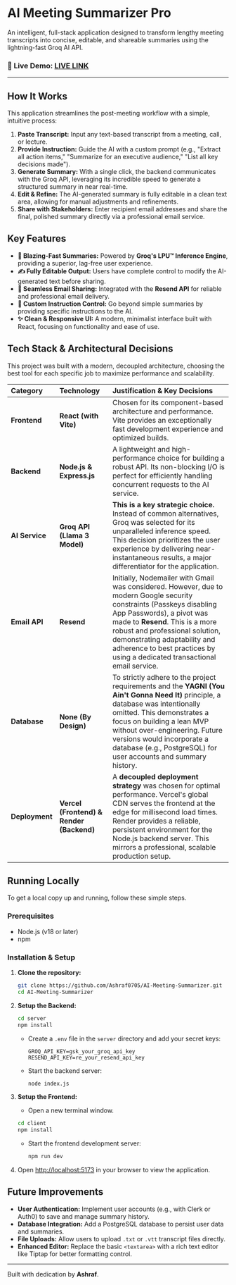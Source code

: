 # AI Meeting Summarizer Pro

An intelligent, full-stack application designed to transform lengthy meeting transcripts into concise, editable, and shareable summaries using the lightning-fast Groq AI API.

### 🔴 Live Demo: [LIVE LINK](https://ai-meeting-summarizer-smash.vercel.app/)

---



## How It Works

This application streamlines the post-meeting workflow with a simple, intuitive process:

1.  **Paste Transcript:** Input any text-based transcript from a meeting, call, or lecture.
2.  **Provide Instruction:** Guide the AI with a custom prompt (e.g., "Extract all action items," "Summarize for an executive audience," "List all key decisions made").
3.  **Generate Summary:** With a single click, the backend communicates with the Groq API, leveraging its incredible speed to generate a structured summary in near real-time.
4.  **Edit & Refine:** The AI-generated summary is fully editable in a clean text area, allowing for manual adjustments and refinements.
5.  **Share with Stakeholders:** Enter recipient email addresses and share the final, polished summary directly via a professional email service.

## Key Features

-   **🚀 Blazing-Fast Summaries:** Powered by **Groq's LPU™ Inference Engine**, providing a superior, lag-free user experience.
-   **✍️ Fully Editable Output:** Users have complete control to modify the AI-generated text before sharing.
-   **📧 Seamless Email Sharing:** Integrated with the **Resend API** for reliable and professional email delivery.
-   **🎯 Custom Instruction Control:** Go beyond simple summaries by providing specific instructions to the AI.
-   **✨ Clean & Responsive UI:** A modern, minimalist interface built with React, focusing on functionality and ease of use.

## Tech Stack & Architectural Decisions

This project was built with a modern, decoupled architecture, choosing the best tool for each specific job to maximize performance and scalability.

| Category       | Technology                               | **Justification & Key Decisions**                                                                                                                                                                                                                                                                                       |
| :------------- | :--------------------------------------- | :-------------------------------------------------------------------------------------------------------------------------------------------------------------------------------------------------------------------------------------------------------------------------------------------------------------------- |
| **Frontend**   | **React (with Vite)**                    | Chosen for its component-based architecture and performance. Vite provides an exceptionally fast development experience and optimized builds.                                                                                                                                                                             |
| **Backend**    | **Node.js & Express.js**                 | A lightweight and high-performance choice for building a robust API. Its non-blocking I/O is perfect for efficiently handling concurrent requests to the AI service.                                                                                                                                                       |
| **AI Service** | **Groq API (Llama 3 Model)**             | **This is a key strategic choice.** Instead of common alternatives, Groq was selected for its unparalleled inference speed. This decision prioritizes the user experience by delivering near-instantaneous results, a major differentiator for the application.                                                          |
| **Email API**  | **Resend**                               | Initially, Nodemailer with Gmail was considered. However, due to modern Google security constraints (Passkeys disabling App Passwords), a pivot was made to **Resend**. This is a more robust and professional solution, demonstrating adaptability and adherence to best practices by using a dedicated transactional email service. |
| **Database**   | **None (By Design)**                     | To strictly adhere to the project requirements and the **YAGNI (You Ain't Gonna Need It)** principle, a database was intentionally omitted. This demonstrates a focus on building a lean MVP without over-engineering. Future versions would incorporate a database (e.g., PostgreSQL) for user accounts and summary history. |
| **Deployment** | **Vercel (Frontend) & Render (Backend)** | A **decoupled deployment strategy** was chosen for optimal performance. Vercel's global CDN serves the frontend at the edge for millisecond load times. Render provides a reliable, persistent environment for the Node.js backend server. This mirrors a professional, scalable production setup. |

## Running Locally

To get a local copy up and running, follow these simple steps.

### Prerequisites

-   Node.js (v18 or later)
-   npm

### Installation & Setup

1.  **Clone the repository:**
    ```sh
    git clone https://github.com/Ashraf0705/AI-Meeting-Summarizer.git
    cd AI-Meeting-Summarizer
    ```

2.  **Setup the Backend:**
    ```sh
    cd server
    npm install
    ```
    -   Create a `.env` file in the `server` directory and add your secret keys:
        ```env
        GROQ_API_KEY=gsk_your_groq_api_key
        RESEND_API_KEY=re_your_resend_api_key
        ```
    -   Start the backend server:
        ```sh
        node index.js
        ```

3.  **Setup the Frontend:**
    -   Open a new terminal window.
    ```sh
    cd client
    npm install
    ```
    -   Start the frontend development server:
        ```sh
        npm run dev
        ```

4.  Open [http://localhost:5173](http://localhost:5173) in your browser to view the application.

## Future Improvements

-   **User Authentication:** Implement user accounts (e.g., with Clerk or Auth0) to save and manage summary history.
-   **Database Integration:** Add a PostgreSQL database to persist user data and summaries.
-   **File Uploads:** Allow users to upload `.txt` or `.vtt` transcript files directly.
-   **Enhanced Editor:** Replace the basic `<textarea>` with a rich text editor like Tiptap for better formatting control.

---

Built with dedication by **Ashraf**.
